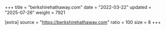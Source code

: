 +++
title = "berkshirehathaway.com"
date = "2022-03-22"
updated = "2025-07-26"
weight = 7921

[extra]
source = "https://berkshirehathaway.com"
ratio = 100
size = 8
+++
